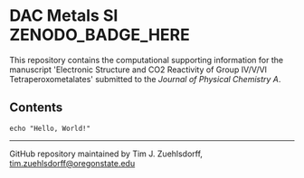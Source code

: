 # DAC Metals SI ZENODO\_BADGE\_HERE
This repository contains the computational supporting information for the manuscript 'Electronic Structure and CO2 Reactivity of Group IV/V/VI Tetraperoxometalates' submitted to the *Journal of Physical Chemistry A*.

## Contents
```
echo "Hello, World!"
```

---
GitHub repository maintained by Tim J. Zuehlsdorff, tim.zuehlsdorff@oregonstate.edu

